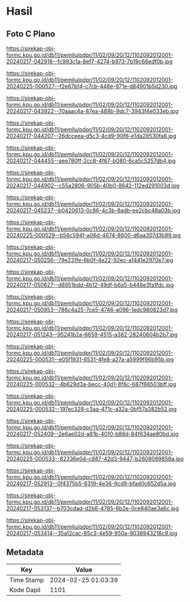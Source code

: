 # Hasil

## Foto C Plano

https://sirekap-obj-formc.kpu.go.id/db11/pemilu/pdpr/11/02/09/20/12/1102092012001-20240217-042916--fc993c1a-8ef7-4274-b973-7b19c66edf0b.jpg

https://sirekap-obj-formc.kpu.go.id/db11/pemilu/pdpr/11/02/09/20/12/1102092012001-20240225-000527--f2e67b14-c7cb-448e-971e-d84901b5d230.jpg

https://sirekap-obj-formc.kpu.go.id/db11/pemilu/pdpr/11/02/09/20/12/1102092012001-20240217-043922--70aaac4a-87ea-488b-9dc7-3943f4e033eb.jpg

https://sirekap-obj-formc.kpu.go.id/db11/pemilu/pdpr/11/02/09/20/12/1102092012001-20240217-044207--26dcceea-d5c3-4cd9-90f6-e1da28530fa6.jpg

https://sirekap-obj-formc.kpu.go.id/db11/pemilu/pdpr/11/02/09/20/12/1102092012001-20240217-044455--aee780ff-2cc8-4f67-b080-6ca5c5257db4.jpg

https://sirekap-obj-formc.kpu.go.id/db11/pemilu/pdpr/11/02/09/20/12/1102092012001-20240217-044902--c55a2806-905b-40b0-8642-112ed291003d.jpg

https://sirekap-obj-formc.kpu.go.id/db11/pemilu/pdpr/11/02/09/20/12/1102092012001-20240217-045237--b0420613-0c86-4c3b-8adb-ee2cbc48a03b.jpg

https://sirekap-obj-formc.kpu.go.id/db11/pemilu/pdpr/11/02/09/20/12/1102092012001-20240225-000529--b56c594f-a06d-4674-8600-d6aa307d3b89.jpg

https://sirekap-obj-formc.kpu.go.id/db11/pemilu/pdpr/11/02/09/20/12/1102092012001-20240217-050256--79e231fe-6b0f-4e22-92ec-a1441e2970e7.jpg

https://sirekap-obj-formc.kpu.go.id/db11/pemilu/pdpr/11/02/09/20/12/1102092012001-20240217-050627--d8951bdd-4b12-49df-b6a5-b448e3fa1fdc.jpg

https://sirekap-obj-formc.kpu.go.id/db11/pemilu/pdpr/11/02/09/20/12/1102092012001-20240217-050953--786c4a25-7ce5-4746-a096-1edc980823d7.jpg

https://sirekap-obj-formc.kpu.go.id/db11/pemilu/pdpr/11/02/09/20/12/1102092012001-20240217-051243--95241b2a-6659-4515-a382-28240604b2b7.jpg

https://sirekap-obj-formc.kpu.go.id/db11/pemilu/pdpr/11/02/09/20/12/1102092012001-20240225-000531--e05f1931-6531-4fe8-a27a-a5999f96b95b.jpg

https://sirekap-obj-formc.kpu.go.id/db11/pemilu/pdpr/11/02/09/20/12/1102092012001-20240225-000532--4b629d3a-becc-40d1-8f6c-687f66503bff.jpg

https://sirekap-obj-formc.kpu.go.id/db11/pemilu/pdpr/11/02/09/20/12/1102092012001-20240225-000532--197ec328-c3aa-471c-a32a-0bf57a382b52.jpg

https://sirekap-obj-formc.kpu.go.id/db11/pemilu/pdpr/11/02/09/20/12/1102092012001-20240217-052409--2e6ae02d-a81b-4010-b88d-84f634ae80bd.jpg

https://sirekap-obj-formc.kpu.go.id/db11/pemilu/pdpr/11/02/09/20/12/1102092012001-20240225-000533--82336e04-c887-42d3-9447-b2608089859a.jpg

https://sirekap-obj-formc.kpu.go.id/db11/pemilu/pdpr/11/02/09/20/12/1102092012001-20240217-052913--0f4375b5-8319-4e36-9cd9-bfad0c652d5a.jpg

https://sirekap-obj-formc.kpu.go.id/db11/pemilu/pdpr/11/02/09/20/12/1102092012001-20240217-053137--b703cdad-d2b6-4785-8b2e-0ce840ae3a6c.jpg

https://sirekap-obj-formc.kpu.go.id/db11/pemilu/pdpr/11/02/09/20/12/1102092012001-20240217-053414--35a12cac-85c3-4e59-950a-9038943218c9.jpg


## Metadata

| Key        | Value               |
| ---------- | ------------------- |
| Time Stamp | 2024-02-25 01:03:39 |
| Kode Dapil | 1101                |



